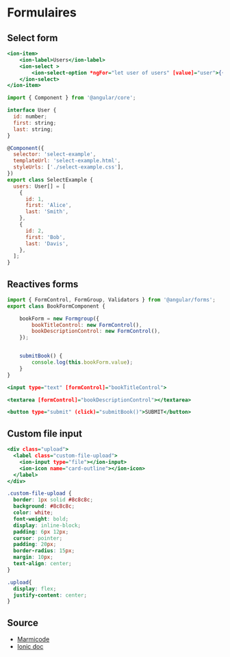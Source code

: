 # Formulaires

## Select form

```htm
<ion-item>
    <ion-label>Users</ion-label>
    <ion-select >
        <ion-select-option *ngFor="let user of users" [value]="user">{{user.first + ' ' + user.last}}</ion-select-option>
    </ion-select>
</ion-item>
```

```javascript
import { Component } from '@angular/core';

interface User {
  id: number;
  first: string;
  last: string;
}

@Component({
  selector: 'select-example',
  templateUrl: 'select-example.html',
  styleUrls: ['./select-example.css'],
})
export class SelectExample {
  users: User[] = [
    {
      id: 1,
      first: 'Alice',
      last: 'Smith',
    },
    {
      id: 2,
      first: 'Bob',
      last: 'Davis',
    },
  ];
}
```

## Reactives forms

```javascript
import { FormControl, FormGroup, Validators } from '@angular/forms';
export class BookFormComponent {

    bookForm = new Formgroup({
        bookTitleControl: new FormControl(),
        bookDescriptionControl: new FormControl(),
    });


    submitBook() {
        console.log(this.bookForm.value);
    }
}
```

```htm
<input type="text" [formControl]="bookTitleControl">

<textarea [formControl]="bookDescriptionControl"></textarea>

<button type="submit" (click)="submitBook()">SUBMIT</button>
```

## Custom file input

```htm
<div class="upload">
  <label class="custom-file-upload">
    <ion-input type="file"></ion-input>
    <ion-icon name="card-outline"></ion-icon>
  </label>
</div>
```

```css
.custom-file-upload {
  border: 1px solid #8c8c8c;
  background: #8c8c8c;
  color: white;
  font-weight: bold;
  display: inline-block;
  padding: 6px 12px;
  cursor: pointer;
  padding: 20px;
  border-radius: 15px;
  margin: 10px;
  text-align: center;
}

.upload{
  display: flex;
  justify-content: center;
}
```

## Source

* [Marmicode](https://guide-angular.wishtack.io/angular/formulaires/reactive-forms/la-boite-a-outils-des-reactive-forms)
* [Ionic doc](https://ionicframework.com/docs/api/select)
